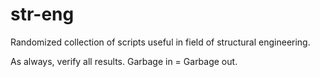 # str-eng
Randomized collection of scripts useful in field of structural engineering.

As always, verify all results. 
Garbage in = Garbage out.
